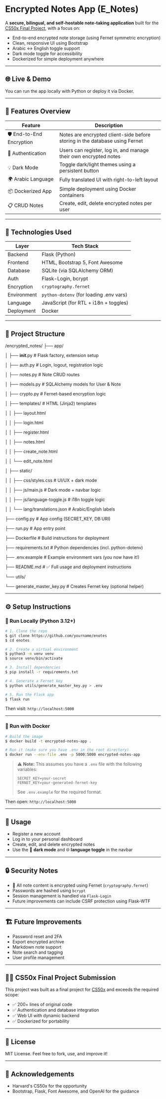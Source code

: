 # Encrypted Notes App (E_Notes)

A **secure, bilingual, and self-hostable note-taking application** built for the [CS50x Final Project](https://cs50.harvard.edu/x/2024/final/), with a focus on:

- End-to-end encrypted note storage (using Fernet symmetric encryption)
- Clean, responsive UI using Bootstrap
- Arabic ↔ English toggle support
- Dark mode toggle for accessibility
- Dockerized for simple deployment anywhere

---

## 🌐 Live & Demo

You can run the app locally with Python or deploy it via Docker.

---

## 🚀 Features Overview

| Feature                   | Description                                                                 |
| ------------------------- | --------------------------------------------------------------------------- |
| 🛡️ End-to-End Encryption | Notes are encrypted client-side before storing in the database using Fernet |
| 🔐 Authentication         | Users can register, log in, and manage their own encrypted notes            |
| 💡 Dark Mode              | Toggle dark/light themes using a persistent button                          |
| 🌍 Arabic Language        | Fully translated UI with right-to-left layout                               |
| 📦 Dockerized App         | Simple deployment using Docker containers                                   |
| 📋 CRUD Notes             | Create, edit, delete encrypted notes per user                               |

---

## 🧰 Technologies Used

| Layer       | Tech Stack                              |
| ----------- | --------------------------------------- |
| Backend     | Flask (Python)                          |
| Frontend    | HTML, Bootstrap 5, Font Awesome         |
| Database    | SQLite (via SQLAlchemy ORM)             |
| Auth        | Flask-Login, bcrypt                     |
| Encryption  | `cryptography.fernet`                   |
| Environment | `python-dotenv` (for loading .env vars) |
| Language    | JavaScript (for RTL + i18n + toggles)   |
| Deployment  | Docker                                  |

---

## 📁 Project Structure

/encrypted_notes/
├── app/

│ ├── __init__.py # Flask factory, extension setup

│ ├── auth.py # Login, logout, registration logic

│ ├── notes.py # Note CRUD routes

│ ├── models.py # SQLAlchemy models for User & Note

│ ├── crypto.py # Fernet-based encryption logic

│ ├── templates/ # HTML (Jinja2) templates

│ │ ├── layout.html

│ │ ├── login.html

│ │ ├── register.html

│ │ ├── notes.html

│ │ ├── create_note.html

│ │ └── edit_note.html

│ ├── static/

│ │ ├── css/styles.css # UI/UX + dark mode

│ │ ├── js/main.js # Dark mode + navbar logic

│ │ ├── js/language-toggle.js # i18n toggle logic

│ │ └── lang/translations.json # Arabic/English labels

├── config.py # App config (SECRET_KEY, DB URI)

├── run.py # App entry point

├── Dockerfile # Build instructions for deployment

├── requirements.txt # Python dependencies (incl. python-dotenv)

├── .env.example # Example environment vars (you now have it!)

├── README.md # ✅ Full usage and deployment instructions

└── utils/

 └── generate_master_key.py # Creates Fernet key (optional helper)

---

## ⚙️ Setup Instructions

### 🐍 Run Locally (Python 3.12+)

```bash
# 1. Clone the repo
$ git clone https://github.com/yourname/enotes
$ cd enotes

# 2. Create a virtual environment
$ python3 -m venv venv
$ source venv/bin/activate

# 3. Install dependencies
$ pip install -r requirements.txt

# 4. Generate a Fernet key
$ python utils/generate_master_key.py > .env

# 5. Run the Flask app
$ flask run
```

Then visit: `http://localhost:5000`

---

### 🐳 Run with Docker

```bash
# Build the image
$ docker build -t encrypted-notes-app .

# Run it (make sure you have .env in the root directory)
$ docker run --env-file .env -p 5000:5000 encrypted-notes-app
```

> ⚠️ **Note:** This assumes you have a `.env` file with the following variables:
> 
> ```env
> SECRET_KEY=your-secret
> FERNET_KEY=your-generated-fernet-key
> ```
> 
> See `.env.example` for the required format.

Then open: `http://localhost:5000`

---

## 📝 Usage

- Register a new account
- Log in to your personal dashboard
- Create, edit, and delete encrypted notes
- Use the 🌙 **dark mode** and 🌐 **language toggle** in the navbar

---

## 🔒 Security Notes

- 🔐 All note content is encrypted using Fernet (`cryptography.fernet`)
- Passwords are hashed using `bcrypt`
- Session management is handled via `Flask-Login`
- Future improvements can include CSRF protection using Flask-WTF

---

## 🏗️ Future Improvements

- Password reset and 2FA
- Export encrypted archive
- Markdown note support
- Note search and tagging
- User profile management

---

## 🧑‍🎓 CS50x Final Project Submission

This project was built as a final project for [CS50x](https://cs50.harvard.edu/x/2024/final/) and exceeds the required scope:

- ✅ 200+ lines of original code
- ✅ Authentication and database integration
- ✅ Web UI with dynamic backend
- ✅ Dockerized for portability

---

## 📜 License

MIT License. Feel free to fork, use, and improve it!

---

## 🙏 Acknowledgements

- Harvard's CS50x for the opportunity
- Bootstrap, Flask, Font Awesome, and OpenAI for the guidance

